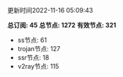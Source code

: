 更新时间2022-11-16 05:09:43

**总订阅: 45**
**总节点: 1272**
**有效节点: 321**
- ss节点: 61
- trojan节点: 127
- ssr节点: 18
- v2ray节点: 115
